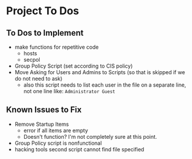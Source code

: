 # Project To Dos

## To Dos to Implement
- make functions for repetitive code
    - hosts
    - secpol
- Group Policy Script (set according to CIS policy)
- Move Asking for Users and Admins to Scripts (so that is skipped if we do not need to ask)
    - also this script needs to list each user in the file on a separate line, not one line like: `Administrator Guest`

## Known Issues to Fix
- Remove Startup Items 
    - error if all items are empty
    - Doesn't function? I'm not completely sure at this point.
- Group Policy script is nonfunctional
- hacking tools second script cannot find file specified